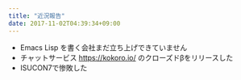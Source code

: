 ```yaml
---
title: "近況報告"
date: 2017-11-02T04:39:34+09:00
---
```


- Emacs Lisp を書く会社まだ立ち上げできていません
- チャットサービス https://kokoro.io/ のクローズドβをリリースした
- ISUCON7で惨敗した
